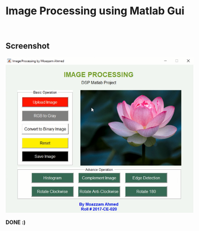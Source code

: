 # Image Processing using Matlab Gui

</br>

## Screenshot

![Screenshot](https://github.com/moazzamgodil/Image-Processing-using-Matlab-Gui/blob/master/Screenshot.png?raw=true)

**DONE :)**
